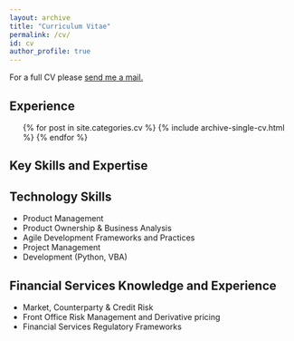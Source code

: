```yaml
---
layout: archive
title: "Curriculum Vitae"
permalink: /cv/
id: cv
author_profile: true
---
```


For a full CV please [send me a mail.](mailto:tchambers14@gmail.com)

Experience
---

  <ul>{% for post in site.categories.cv %}
    {% include archive-single-cv.html %}
  {% endfor %}</ul>

Key Skills and Expertise
--------

## Technology Skills

* Product Management
* Product Ownership & Business Analysis
* Agile Development Frameworks and Practices
* Project Management
* Development (Python, VBA)

## Financial Services Knowledge and Experience

* Market, Counterparty & Credit Risk
* Front Office Risk Management and Derivative pricing
* Financial Services Regulatory Frameworks
